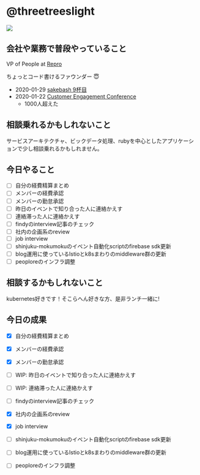 # @threetreeslight

![](https://avatars3.githubusercontent.com/u/1057490?s=100&v=4)

## 会社や業務で普段やっていること

VP of People at [Repro](https://repro.io)

ちょっとコード書けるファウンダー :innocent:

- 2020-01-29 [sakebash 9杯目](https://repro.connpass.com/event/158632/)
- 2020-01-22 [Customer Engagement Conference](https://cec-tokyo.com/)
  - 1000人超えた

## 相談乗れるかもしれないこと

サービスアーキテクチャ、ビックデータ処理、rubyを中心としたアプリケーションで少し相談乗れるかもしれません。

## 今日やること

- [ ] 自分の経費精算まとめ
- [ ] メンバーの経費承認
- [ ] メンバーの勤怠承認
- [ ] 昨日のイベントで知り合った人に連絡かえす
- [ ] 連絡滞った人に連絡かえす
- [ ] findyのinterview記事のチェック
- [ ] 社内の企画系のreview
- [ ] job interview
- [ ] shinjuku-mokumokuのイベント自動化scriptのfirebase sdk更新
- [ ] blog運用に使っているIstioとk8sまわりのmiddleware群の更新
- [ ] peoploreのインフラ調整

## 相談するかもしれないこと

kubernetes好きです！そこらへん好きな方、是非ランチ一緒に!

## 今日の成果

- [x] 自分の経費精算まとめ
- [x] メンバーの経費承認
- [x] メンバーの勤怠承認
- [ ] WIP: 昨日のイベントで知り合った人に連絡かえす
- [ ] WIP: 連絡滞った人に連絡かえす
- [ ] findyのinterview記事のチェック
- [x] 社内の企画系のreview
- [x] job interview
- [ ] shinjuku-mokumokuのイベント自動化scriptのfirebase sdk更新
- [ ] blog運用に使っているIstioとk8sまわりのmiddleware群の更新
- [ ] peoploreのインフラ調整


